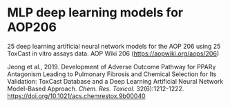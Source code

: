 # MLP deep learning models for AOP206

25 deep learning artificial neural network models for the AOP 206 using 25 ToxCast in vitro assays data.
AOP Wiki 206 (https://aopwiki.org/aops/206)


Jeong et al., 2019. Development of Adverse Outcome Pathway for PPARγ Antagonism Leading to Pulmonary Fibrosis and Chemical Selection for Its Validation: ToxCast Database and a Deep Learning Artificial Neural Network Model-Based Approach. <i>Chem. Res. Toxicol.</i> 32(6):1212-1222. https://doi.org/10.1021/acs.chemrestox.9b00040
